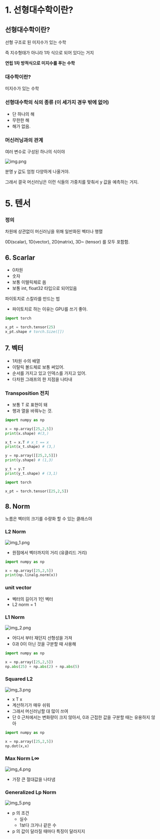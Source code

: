 # 1. 선형대수학이란?

## 선형대수학이란?

선형 구조로 된 미지수가 있는 수학

즉 지수형태가 아니라 1차 식으로 되어 있다는 거지

**연립 1차 방적식으로 미지수를 푸는 수학**

### 대수학이란?

미지수가 있는 수학

### 선형대수학의 식의 종류 (이 세가지 경우 밖에 없어)

- 단 하나의 해
- 무한한 해
- 해가 없음.

### 머신러닝과의 관계

여러 변수로 구성된 하나의 식이야

![img.png](img.png)

분명 y 값도 엄청 다양하게 나올거야. 

그래서 결국 머신러닝은 이런 식들의 가중치를 맞춰서 y 값을 예측하는 거지.



# 5. 텐서

### 정의

차원에 상관없이 머신러닝을 위해 일반화된 벡터나 행렬

0D(scalar), 1D(vector), 2D(matrix), 3D~ (tensor) 를 모두 포함함.

## 6. Scarlar

- 0차원
- 숫자
- 보통 이텔릭체로 씀
- 보통 int, float32 타입으로 되어있음


파이토치로 스칼라를 만드는 법

* 파이토치로 하는 이유는 GPU를 쓰기 좋아.

```python
import torch

x_pt = torch.tensor(25)
x_pt.shape # torch.Size([])
```

## 7. 벡터

- 1차원 수의 배열
- 이탈릭 볼드체로  보통 써있어.
- 순서를 가지고 있고 인덱스를 가지고 있어.
- 다차원 그래프의 한 지점을 나타내

### Transposition 전치

- 보통 T 로 표현이 돼
- 행과 열을 바꿔누는 것.

```python
import numpy as np

x = np.array([25,2,5])
print(x.shape) #(3,)

x_t = x.T # x_t == x
print(x_t.shape) # (3,)

y = np.array([[25,2,5]])
print(y.shape) # (1,3)

y_t = y.T
print(y_t.shape) # (3,1)
```

```python
import torch

x_pt = torch.tensor([25,2,5])

```

## 8. Norm

노름은 벡터의 크기를 수량화 할 수 있는 클래스야

### L2 Norm

![img_1.png](img_1.png)

- 원점에서 벡터까지의 거리 (유클리드 거리)

```python
import numpy as np

x = np.array([25,2,5])
print(np.linalg.norm(x))
```

### unit vector

- 벡터의 길이가 1인 벡터
- L2 norm = 1

### L1 Norm

![img_2.png](img_2.png)

- 어디서 부터 재던지 선형성을 가져
- 0과 0이 아닌 것을 구분할 때 사용해

```python
import numpy as np

x = np.array([25,2,5])
np.abs(25) + np.abs(2) + np.abs(5)
```

### Squared L2

![img_3.png](img_3.png)

- x T x
- 계산하기가 매우 쉬워
- 그래서 머신러닝할 대 많이 쓰여
- 단 0 근처에서는 변화량이 크지 않아서, 0과 근접한 값을 구분할 때는 유용하지 않아

```python
import numpy as np

x = np.array([25,2,5])
np.dot(x,x)
```

### Max Norm  L∞

![img_4.png](img_4.png)

- 가장 큰 절대값을 나타냄


### Generalized Lp Norm

![img_5.png](img_5.png)

- p 의 조건
  - 실수
  - 1보다 크거나 같은 수
- p 의 값이 달라질 때마다 특징이 달라지지


